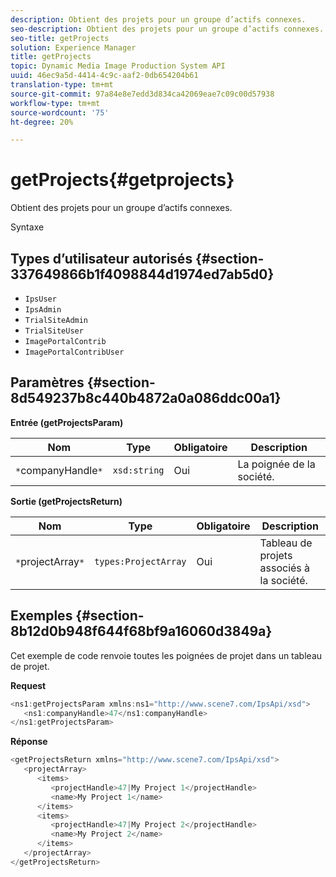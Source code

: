 ```yaml
---
description: Obtient des projets pour un groupe d’actifs connexes.
seo-description: Obtient des projets pour un groupe d’actifs connexes.
seo-title: getProjects
solution: Experience Manager
title: getProjects
topic: Dynamic Media Image Production System API
uuid: 46ec9a5d-4414-4c9c-aaf2-0db654204b61
translation-type: tm+mt
source-git-commit: 97a84e8e7edd3d834ca42069eae7c09c00d57938
workflow-type: tm+mt
source-wordcount: '75'
ht-degree: 20%

---
```



# getProjects{#getprojects}

Obtient des projets pour un groupe d’actifs connexes.

Syntaxe

## Types d’utilisateur autorisés {#section-337649866b1f4098844d1974ed7ab5d0}

* `IpsUser`
* `IpsAdmin`
* `TrialSiteAdmin`
* `TrialSiteUser`
* `ImagePortalContrib`
* `ImagePortalContribUser`

## Paramètres {#section-8d549237b8c440b4872a0a086ddc00a1}

**Entrée (getProjectsParam)**

| Nom | Type | Obligatoire | Description |
|---|---|---|---|
| `*`companyHandle`*` | `xsd:string` | Oui | La poignée de la société. |

**Sortie (getProjectsReturn)**

| Nom | Type | Obligatoire | Description |
|---|---|---|---|
| `*`projectArray`*` | `types:ProjectArray` | Oui | Tableau de projets associés à la société. |

## Exemples {#section-8b12d0b948f644f68bf9a16060d3849a}

Cet exemple de code renvoie toutes les poignées de projet dans un tableau de projet.

**Request**

```java
<ns1:getProjectsParam xmlns:ns1="http://www.scene7.com/IpsApi/xsd">
   <ns1:companyHandle>47</ns1:companyHandle>
</ns1:getProjectsParam>
```

**Réponse**

```java
<getProjectsReturn xmlns="http://www.scene7.com/IpsApi/xsd">
   <projectArray>
      <items>
         <projectHandle>47|My Project 1</projectHandle>
         <name>My Project 1</name>
      </items>
      <items>
         <projectHandle>47|My Project 2</projectHandle>
         <name>My Project 2</name>
      </items>
   </projectArray>
</getProjectsReturn>
```

